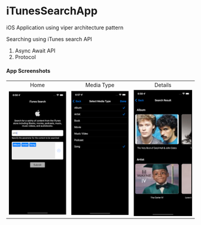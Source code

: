# iTunesSearchApp
iOS Application using viper architecture pattern

Searching using iTunes search API
1. Async Await API 
2. Protocol 

#### App Screenshots

<table>
  <tr>
    <td align ="center"> Home</td>
    <td align ="center"> Media Type </td>
    <td align ="center"> Details</td>
  </tr>
  <tr>
    <td><img src="Screenshots/home.png"></td>
    <td><img src=" Screenshots/mediaTypes.png"></td> 
    <td><img src="Screenshots/detail.png"></td>
  </tr>
 </table>
